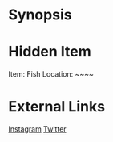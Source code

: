 # Synopsis


# Hidden Item
Item: Fish
Location: ~~~~

# External Links
[Instagram](https://www.instagram.com/p/B66YREfj9RZ/)
[Twitter]()